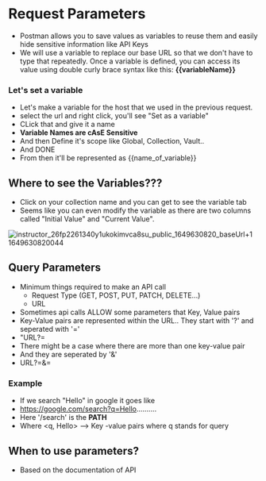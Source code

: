 # Request Parameters
* Postman allows you to save values as variables to reuse them and easily hide sensitive information like API Keys
* We will use a variable to replace our base URL so that we don't have to type that repeatedly. Once a variable is defined, you can access its value using double curly brace syntax like this: **{{variableName}}**

### Let's set a variable
* Let's make a variable for the host that we used in the previous request.
* select the url and right click, you'll see "Set as a variable"
* CLick that and give it a name
* **Variable Names are cAsE Sensitive**
* And then Define it's scope like Global, Collection, Vault..
* And DONE
* From then it'll be represented as {{name_of_variable}}

## Where to see the Variables???
* Click on your collection name and you can get to see the variable tab
* Seems like you can even modify the variable as there are two columns called "Initial Value" and "Current Value".

![instructor_26fp2261340y1ukokimvca8su_public_1649630820_baseUrl+1 1649630820044](https://github.com/user-attachments/assets/d2abce83-e22a-4e1e-8676-4c07421d0f39)


## Query Parameters
* Minimum things required to make an API call
    * Request Type (GET, POST, PUT, PATCH, DELETE...)
    * URL
* Sometimes api calls ALLOW some parameters that Key, Value pairs
* Key-Value pairs are represented within the URL.. They start with '?' and seperated with '='
* "URL?<key>=<value>
* There might be a case where there are more than one key-value pair
* And they are seperated by '&'
* URL?<key1>=<value1>&<key2>=<value2>
### Example
* If we search "Hello" in google it goes like
* https://google.com/search?q=Hello..........
* Here '/search' is the **PATH**
* Where <q, Hello> --> Key -value pairs where q stands for query

## When to use parameters?
* Based on the documentation of API




